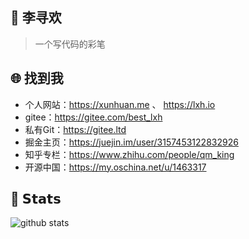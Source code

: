 ## :rocket: 李寻欢

> 一个写代码的彩笔

## :globe_with_meridians: 找到我

- 个人网站：https://xunhuan.me 、 https://lxh.io
- gitee：https://gitee.com/best_lxh
- 私有Git：https://gitee.ltd
- 掘金主页：https://juejin.im/user/3157453122832926
- 知乎专栏：https://www.zhihu.com/people/qm_king
- 开源中国：https://my.oschina.net/u/1463317

## :green_heart: 𝗦𝘁𝗮𝘁𝘀

![github stats](https://github-readme-stats.vercel.app/api?username=lixh00&show_icons=true&theme=dracula)

